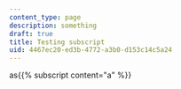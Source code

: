 ```yaml
---
content_type: page
description: something
draft: true
title: Testing subscript
uid: 4467ec20-ed3b-4772-a3b0-d153c14c5a24
---
```

as{{% subscript content="a" %}}